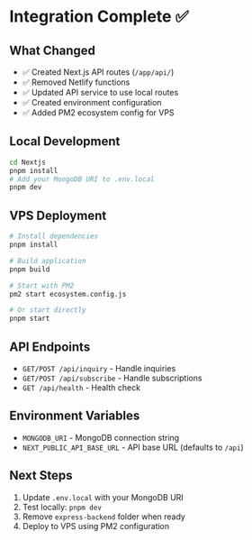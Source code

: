 # Integration Complete ✅

## What Changed
- ✅ Created Next.js API routes (`/app/api/`)
- ✅ Removed Netlify functions
- ✅ Updated API service to use local routes
- ✅ Created environment configuration
- ✅ Added PM2 ecosystem config for VPS

## Local Development
```bash
cd Nextjs
pnpm install
# Add your MongoDB URI to .env.local
pnpm dev
```

## VPS Deployment
```bash
# Install dependencies
pnpm install

# Build application
pnpm build

# Start with PM2
pm2 start ecosystem.config.js

# Or start directly
pnpm start
```

## API Endpoints
- `GET/POST /api/inquiry` - Handle inquiries
- `GET/POST /api/subscribe` - Handle subscriptions  
- `GET /api/health` - Health check

## Environment Variables
- `MONGODB_URI` - MongoDB connection string
- `NEXT_PUBLIC_API_BASE_URL` - API base URL (defaults to `/api`)

## Next Steps
1. Update `.env.local` with your MongoDB URI
2. Test locally: `pnpm dev`
3. Remove `express-backend` folder when ready
4. Deploy to VPS using PM2 configuration